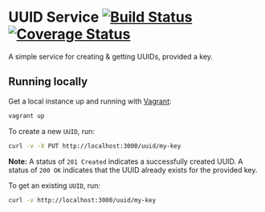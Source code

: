 # UUID Service [![Build Status](https://img.shields.io/travis/conortm/uuid-service.svg)](https://travis-ci.org/conortm/uuid-service) [![Coverage Status](https://img.shields.io/coveralls/conortm/uuid-service.svg)](https://coveralls.io/r/conortm/uuid-service?branch=master)

A simple service for creating & getting UUIDs, provided a key.

## Running locally

Get a local instance up and running with [Vagrant](https://www.vagrantup.com/):

```bash
vagrant up
```

To create a new `UUID`, run:

```bash
curl -v -X PUT http://localhost:3000/uuid/my-key
```

**Note:** A status of `201 Created` indicates a successfully created UUID. A status of `200 OK`
indicates that the UUID already exists for the provided key.

To get an existing `UUID`, run:

```bash
curl -v http://localhost:3000/uuid/my-key
```
